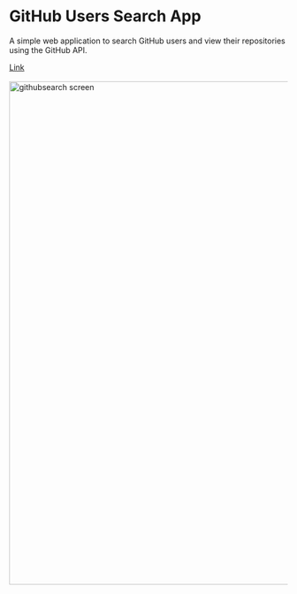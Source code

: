 # GitHub Users Search App
<p>A simple web application to search GitHub users and view their repositories using the GitHub API.</p>
<a href="https://kobak777.github.io/Github-users-search-app/">Link</a><br>
<br>
<img width="1898" height="911" alt="githubsearch screen" src="https://github.com/user-attachments/assets/328ca88e-f881-44ca-aad4-aa24f6bfe3c0" />
